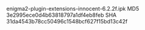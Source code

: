 enigma2-plugin-extensions-innocent-6.2.2f.ipk
MD5 3e2995ece0d4b63818797a1df4eb8feb
SHA 31da4543b78cc50496c1548bcf627f15bd13c42f

